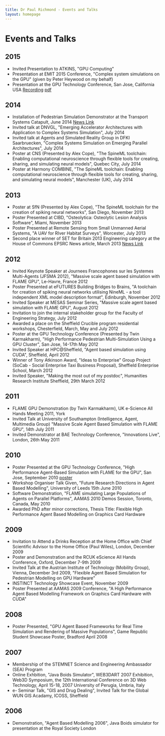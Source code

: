 ```yaml
---
title: Dr Paul Richmond - Events and Talks
layout: homepage
---
```


# Events and Talks

## 2015

* Invited Presentation to ATKINS, "GPU Computing"
* Presentation at EMIT 2015 Conference, "Complex system simulations on the GPU" (given by Peter Heywood on my behalf)
* Presentation at the GPU Technology Conference, San Jose, California USA [Recording](http://on-demand.gputechconf.com/gtc/2015/video/S5133.html) [pdf](http://on-demand.gputechconf.com/gtc/2015/presentation/S5133-Paul-Richmond.pdf)

## 2014

* Installation of Pedestrian Simulation Demonstrator at the Transport Systems Catapult, June 2014 [News Link](http://www.sheffield.ac.uk/dcs/about/news/2014/transport_catapult)
* Invited talk at DNVGL, "Emerging Accelerator Architectures with Application to Complex Systems Simulation", July 2014
* Invited talk at Agents and Simulated Reality Group in DFKI Saarbruecken, "Complex Systems Simulation on Emerging Parallel Architectures", July 2014
* Poster at CNS (Presented by Alex Cope), "The SpineML toolchain: Enabling computational neuroscience through flexible tools for creating, sharing, and simulating neural models", Quebec City, July 2014
* Poster at Harmony COMBINE, "The SpineML toolchain: Enabling computational neuroscience through flexible tools for creating, sharing, and simulating neural models", Manchester (UK), July 2014

## 2013
* Poster at SfN (Presented by Alex Cope), "The SpineML toolchain for the creation of spiking neural networks", San Diego, November 2013
* Poster Presented at CIBD, "Osteolytica: Osteolytic Lesion Analysis Software", Miami, November 2013
* Poster Presented at Remote Sensing from Small Unmanned Aerial Systems, "A UAV for RIver Habitat Surveys", Worcester, July 2013
* Second place winner of SET for Britain 2013 Engineering category at the House of Commons EPSRC News article, March 2013 [News Link](http://www.epsrc.ac.uk/newsevents/news/topawards/)

## 2012

* Invited Keynote Speaker at Journees Francophones sur les Systemes Multi-Agents (JFSMA 2012), "Massive scale agent based simulation with FLAME GPU", Le-Havre, France 2012
* Poster Presented at eFUTURES Building Bridges to Brains, "A toolchain for creation of spiking neural networks utilising NineML - a tool independent XML model description format", Edinburgh, November 2012
* Invited Speaker at MESAS Seminar Series, "Massive scale agent based simulation with FLAME GPU", August 2012
* Invitation to join the internal stakeholder group for the Faculty of Engineering Strategy, July 2012
* Awarded a place on the Sheffield Crucible program residential workshops, Chesterfield, March, May and July 2012
* Poster at the GPU Technology Conference (Presented by Twin Karmakharm), "High Performance Pedestrian Multi-Simulation Using a GPU Cluster", San Jose, 14-17th May 2012
* Invited Speaker at HPC@Sheffield, "Agent based simulation using CUDA", Sheffield, April 2012
* Winner of Tony Atkinson Award, "Ideas to Enterprise" Group Project (SoCab - Social Enterprise Taxi Business Proposal), Sheffield Enterprise School, March 2012
* Invited Speaker, "Making the most out of my postdoc", Humanities Research Institute Sheffield, 29th March 2012

## 2011

* FLAME GPU Demonstration (by Twin Karmakharm), UK e-Science All Hands Meeting 2011, York 
* Invited Talk at University of Southampton (Intelligence, Agent, Multimedia Group) "Massive Scale Agent Based Simulation with FLAME GPU", 14th July 2011 
* Invited Demonstrator at BAE Technology Conference, "Innovations Live", London, 26th May 2011

## 2010

* Poster Presented at the GPU Technology Conference, "High Performance Agent-Based Simulation with FLAME for the GPU", San Jose, September 2010 [poster](http://www.gputechconf.com/content/GTC/posters/2010/I04-High-Performance-Agent-Based-Simulation-with-FLAME-for-the-GPU.pdf)
* Workshop Organiser Talk Given, "Future Research Directions in Agent Based Modelling", University of Leeds 15th June 2010
* Software Demonstration, "FLAME simulating Large Populations of Agents on Parallel Platforms", AAMAS 2010 Demos Session, Toronto, Canada, May 2010
* Awarded PhD after minor corrections, Thesis Title: Flexible High Performance Agent Based Modelling on Graphics Card Hardware

## 2009

* Invitation to Attend a Drinks Reception at the Home Office with Chief Scientific Advisor to the Home Office (Paul Wiles), London, December 2009
* Poster and Demonstration and the RCUK eScience All Hands Conference, Oxford, December 7-9th 2009
* Invited Talk at the Austrian Institute of Technology (Mobility Group), Vienna, December 3rd 2009, "Flexible Agent Based Simulation for Pedestrian Modelling on GPU Hardware" 
* INSTINCT Technology Showcase Event, November 2009
* Poster Presented at AAMAS 2009 Conference, "A High Performance Agent Based Modelling Framework on Graphics Card Hardware with CUDA"

## 2008

* Poster Presented, "GPU Agent Based Frameworks for Real Time Simulation and Rendering of Massive Populations", Game Republic Student Showcase Poster, Bradford April 2008

## 2007

* Membership of the STEMNET Science and Engineering Ambassador (SEA) Program
* Online Exhbition, "Java Boids Simulator", WEB3DART 2007 Exhibition, Web3D Symposium, the 12th International Conference on 3D Web Technology, April 15-18, 2007 University of Perugia, Umbria, Italy 
* e- Seminar Talk, "GIS and Drug Dealing", Invited Talk for the Global WUN GIS Acadamy, ICOSS, Sheffield

## 2006

* Demonstration, "Agent Based Modelling 2006", Java Boids simulator for presentation at the Royal Society London
